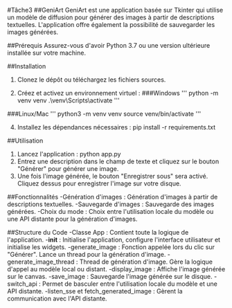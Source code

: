 #Tâche3
##GeniArt
GeniArt est une application basée sur Tkinter qui utilise un modèle de diffusion pour générer des images à partir de descriptions textuelles. L'application offre également la possibilité de sauvegarder les images générées.

##Prérequis
Assurez-vous d'avoir Python 3.7 ou une version ultérieure installée sur votre machine.


##Installation
1. Clonez le dépôt ou téléchargez les fichiers sources.

2. Créez et activez un environnement virtuel :
  ###Windows
'''
python -m venv venv
.\venv\Scripts\activate
'''

  ###Linux/Mac
'''
python3 -m venv venv
source venv/bin/activate
'''

4. Installez les dépendances nécessaires :
      pip install -r requirements.txt


##Utilisation
1. Lancez l'application :
    python app.py
2. Entrez une description dans le champ de texte et cliquez sur le bouton "Générer" pour générer une image.
3. Une fois l'image générée, le bouton "Enregistrer sous" sera activé. Cliquez dessus pour enregistrer l'image sur votre disque.


##Fonctionnalités
-Génération d'images : Génération d'images à partir de descriptions textuelles.
-Sauvegarde d'images : Sauvegarde des images générées.
-Choix du mode : Choix entre l'utilisation locale du modèle ou une API distante pour la génération d'images.


##Structure du Code
-Classe App : Contient toute la logique de l'application.
  -__init__ : Initialise l'application, configure l'interface utilisateur et initialise les widgets.
  -generate_image : Fonction appelée lors du clic sur "Générer". Lance un thread pour la génération d'image.
  -generate_image_thread : Thread de génération d'image. Gère la logique d'appel au modèle local ou distant.
  -display_image : Affiche l'image générée sur le canvas.
  -save_image : Sauvegarde l'image générée sur le disque.
  -switch_api : Permet de basculer entre l'utilisation locale du modèle et une API distante.
  -listen_sse et fetch_generated_image : Gèrent la communication avec l'API distante.
